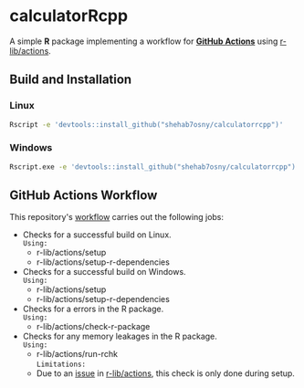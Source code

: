 # calculatorRcpp

A simple **R** package implementing a workflow for [**GitHub Actions**](https://github.com/features/actions?utm_source=google&utm_medium=ppc&utm_campaign=2022q3-adv-WW-Google_Search-eg_brand&scid=7013o000002CdxYAAS&gclid=CjwKCAiAg6yRBhBNEiwAeVyL0DVNM00m8V53z9hOkLGKZcOMNosW_sXPmWODSzKHE9oTEhGZt1ltwxoCoy8QAvD_BwE) using [r-lib/actions](https://github.com/r-lib/actions).

## Build and Installation

### Linux
```sh
Rscript -e 'devtools::install_github("shehab7osny/calculatorrcpp")'
```

### Windows
```sh
Rscript.exe -e 'devtools::install_github("shehab7osny/calculatorrcpp")'
```


## GitHub Actions Workflow
This repository's [workflow]() carries out the following jobs:
- Checks for a successful build on Linux. </br>
  `Using:`
    - r-lib/actions/setup
    - r-lib/actions/setup-r-dependencies
- Checks for a successful build on Windows. </br>
  `Using:`
    - r-lib/actions/setup
    - r-lib/actions/setup-r-dependencies
- Checks for a errors in the R package. </br>
  `Using:`
    - r-lib/actions/check-r-package
- Checks for any memory leakages in the R package. </br>
  `Using:`
    - r-lib/actions/run-rchk </br>
  `Limitations:`
    - Due to an [issue](https://github.com/r-lib/actions/issues/494) in [r-lib/actions](https://github.com/r-lib/actions), this check is only done during setup.
